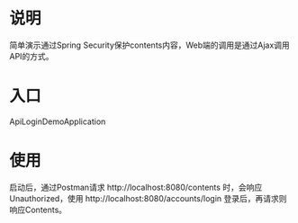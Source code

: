 说明
===================================

简单演示通过Spring Security保护contents内容，Web端的调用是通过Ajax调用API的方式。

入口
===================================

ApiLoginDemoApplication

使用
===================================

启动后，通过Postman请求 http://localhost:8080/contents 时，会响应Unauthorized，使用 http://localhost:8080/accounts/login 登录后，再请求则响应Contents。

